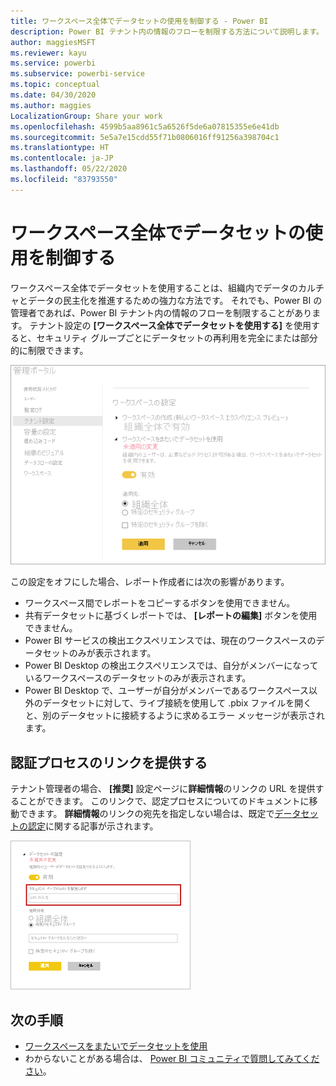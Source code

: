 ```yaml
---
title: ワークスペース全体でデータセットの使用を制御する - Power BI
description: Power BI テナント内の情報のフローを制限する方法について説明します。
author: maggiesMSFT
ms.reviewer: kayu
ms.service: powerbi
ms.subservice: powerbi-service
ms.topic: conceptual
ms.date: 04/30/2020
ms.author: maggies
LocalizationGroup: Share your work
ms.openlocfilehash: 4599b5aa8961c5a6526f5de6a07815355e6e41db
ms.sourcegitcommit: 5e5a7e15cdd55f71b0806016ff91256a398704c1
ms.translationtype: HT
ms.contentlocale: ja-JP
ms.lasthandoff: 05/22/2020
ms.locfileid: "83793550"
---
```

# <a name="control-the-use-of-datasets-across-workspaces"></a>ワークスペース全体でデータセットの使用を制御する

ワークスペース全体でデータセットを使用することは、組織内でデータのカルチャとデータの民主化を推進するための強力な方法です。 それでも、Power BI の管理者であれば、Power BI テナント内の情報のフローを制限することがあります。 テナント設定の **[ワークスペース全体でデータセットを使用する]** を使用すると、セキュリティ グループごとにデータセットの再利用を完全にまたは部分的に制限できます。

![Power BI 管理者ワークスペースの設定](media/service-datasets-admin-across-workspaces/power-bi-admin-workspace-settings.png)

この設定をオフにした場合、レポート作成者には次の影響があります。

- ワークスペース間でレポートをコピーするボタンを使用できません。 
- 共有データセットに基づくレポートでは、 **[レポートの編集]** ボタンを使用できません。
- Power BI サービスの検出エクスペリエンスでは、現在のワークスペースのデータセットのみが表示されます。
- Power BI Desktop の検出エクスペリエンスでは、自分がメンバーになっているワークスペースのデータセットのみが表示されます。
- Power BI Desktop で、ユーザーが自分がメンバーであるワークスペース以外のデータセットに対して、ライブ接続を使用して .pbix ファイルを開くと、別のデータセットに接続するように求めるエラー メッセージが表示されます。

## <a name="provide-a-link-for-the-certification-process"></a>認証プロセスのリンクを提供する

テナント管理者の場合、 **[推奨]** 設定ページに**詳細情報**のリンクの URL を提供することができます。  このリンクで、認定プロセスについてのドキュメントに移動できます。 **詳細情報**のリンクの宛先を指定しない場合は、既定で[データセットの認定](service-datasets-certify.md)に関する記事が示されます。

![データセットの認定の詳細情報](media/service-datasets-certify-promote/power-bi-dataset-learn-more-certification.png)

## <a name="next-steps"></a>次の手順

- [ワークスペースをまたいでデータセットを使用](service-datasets-across-workspaces.md)
- わからないことがある場合は、 [Power BI コミュニティで質問してみてください](https://community.powerbi.com/)。
